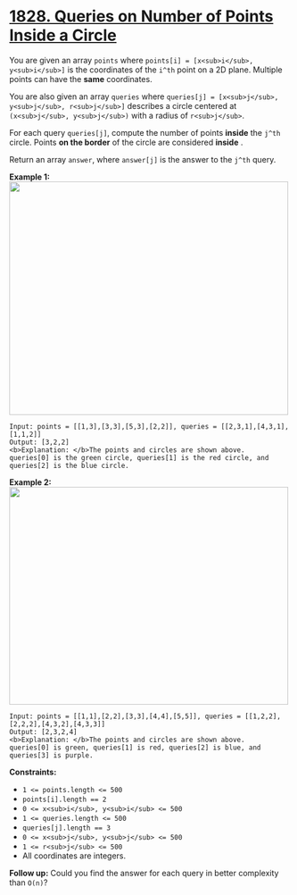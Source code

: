 # [1828. Queries on Number of Points Inside a Circle](https://leetcode.com/problems/queries-on-number-of-points-inside-a-circle/description/)

You are given an array `points` where `points[i] = [x<sub>i</sub>, y<sub>i</sub>]` is the coordinates of the `i^th` point on a 2D plane. Multiple points can have the **same**  coordinates.

You are also given an array `queries` where `queries[j] = [x<sub>j</sub>, y<sub>j</sub>, r<sub>j</sub>]` describes a circle centered at `(x<sub>j</sub>, y<sub>j</sub>)` with a radius of `r<sub>j</sub>`.

For each query `queries[j]`, compute the number of points **inside**  the `j^th` circle. Points **on the border**  of the circle are considered **inside** .

Return an array `answer`, where `answer[j]` is the answer to the `j^th` query.

**Example 1:** 
<img alt="" src="https://assets.leetcode.com/uploads/2021/03/25/chrome_2021-03-25_22-34-16.png" style="width: 500px; height: 418px;">

```
Input: points = [[1,3],[3,3],[5,3],[2,2]], queries = [[2,3,1],[4,3,1],[1,1,2]]
Output: [3,2,2]
<b>Explanation: </b>The points and circles are shown above.
queries[0] is the green circle, queries[1] is the red circle, and queries[2] is the blue circle.
```

**Example 2:** 
<img alt="" src="https://assets.leetcode.com/uploads/2021/03/25/chrome_2021-03-25_22-42-07.png" style="width: 500px; height: 390px;">

```
Input: points = [[1,1],[2,2],[3,3],[4,4],[5,5]], queries = [[1,2,2],[2,2,2],[4,3,2],[4,3,3]]
Output: [2,3,2,4]
<b>Explanation: </b>The points and circles are shown above.
queries[0] is green, queries[1] is red, queries[2] is blue, and queries[3] is purple.
```

**Constraints:** 

- `1 <= points.length <= 500`
- `points[i].length == 2`
- `0 <= x<sub>​​​​​​i</sub>, y<sub>​​​​​​i</sub> <= 500`
- `1 <= queries.length <= 500`
- `queries[j].length == 3`
- `0 <= x<sub>j</sub>, y<sub>j</sub> <= 500`
- `1 <= r<sub>j</sub> <= 500`
- All coordinates are integers.

**Follow up:**  Could you find the answer for each query in better complexity than `O(n)`?